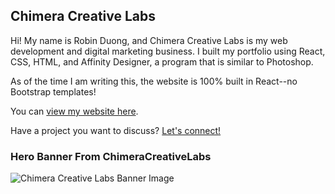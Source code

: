 ## Chimera Creative Labs

Hi! My name is Robin Duong, and Chimera Creative Labs is my web development and digital marketing business. I built my portfolio using React, CSS, HTML, and Affinity Designer, a program that is similar to Photoshop.

As of the time I am writing this, the website is 100% built in React--no Bootstrap templates!

You can <a href="http://www.chimeracreativelabs.com">view my website here</a>.

Have a project you want to discuss? <a href="https://www.linkedin.com/in/robinmduong">Let's connect!</a>

### Hero Banner From ChimeraCreativeLabs

![Chimera Creative Labs Banner Image](images\Chimera-Eye.png)